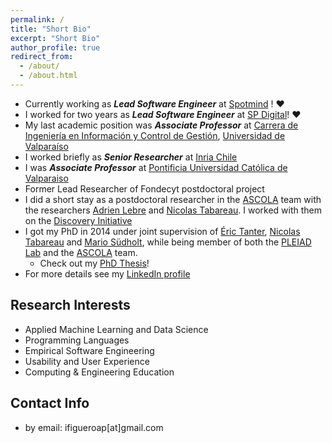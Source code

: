 ```yaml
---
permalink: /
title: "Short Bio"
excerpt: "Short Bio"
author_profile: true
redirect_from:
  - /about/
  - /about.html
---
```


- Currently working as **_Lead Software Engineer_** at [Spotmind](https://www.spotmind.cl) ! ♥︁
- I worked for two years as **_Lead Software Engineer_** at [SP Digital](https://spdigital.cl)! ♥︁
- My last academic position was **_Associate Professor_** at [Carrera de Ingeniería en Información y Control de Gestión](http://iicg.uv.cl), [Universidad de Valparaíso](http://www.uv.cl)
- I worked briefly as **_Senior Researcher_** at [Inria Chile](http://www.inria.cl)
- I was **_Associate Professor_** at [Pontificia Universidad Católica de Valparaiso](http://www.inf.ucv.cl)
- Former Lead Researcher of Fondecyt postdoctoral project
- I did a short stay as a postdoctoral researcher in the [ASCOLA](http://www.emn.fr/z-info/ascola) team with the researchers [Adrien Lebre](https://stack-research-group.gitlabpages.inria.fr/web/pages/adrien-lebre.html) and [Nicolas Tabareau](http://tabareau.fr). I worked with them on the [Discovery Initiative](http://beyondtheclouds.github.io/)
- I got my PhD in 2014 under joint supervision of [Éric Tanter](http://pleiad.cl/people/etanter), [Nicolas Tabareau](http://tabareau.fr) and [Mario Südholt](https://stack-research-group.gitlabpages.inria.fr/web/sudholt/), while being member of both the [PLEIAD Lab](http://pleiad.dcc.uchile.cl/) and the [ASCOLA](https://web.imt-atlantique.fr/x-info/ascola/doku.php) team.
  - Check out my [PhD Thesis](http://repositorio.uchile.cl/handle/2250/116427)!
- For more details see my [LinkedIn profile](http://cl.linkedin.com/in/ifigueroap)

## Research Interests

- Applied Machine Learning and Data Science
- Programming Languages
- Empirical Software Engineering
- Usability and User Experience
- Computing & Engineering Education

## Contact Info

- by email: ifigueroap[at]gmail.com
